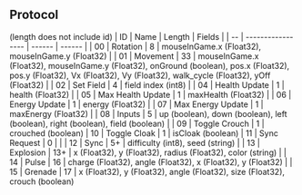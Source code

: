 ## Protocol
(length does not include id)
| ID |       Name        | Length | Fields |
| -- | ----------------- | ------ | ------ |
| 00 | Rotation          | 8      | mouseInGame.x (Float32), mouseInGame.y (Float32) |
| 01 | Movement          | 33     | mouseInGame.x (Float32), mouseInGame.y (Float32), onGround (boolean), pos.x (Float32), pos.y (Float32), Vx (Float32), Vy (Float32), walk_cycle (Float32), yOff (Float32) |
| 02 | Set Field         | 4     | field index (int8) |
| 04 | Health Update     | 1      | health (Float32) |
| 05 | Max Health Update | 1      | maxHealth (Float32) |
| 06 | Energy Update     | 1      | energy (Float32) |
| 07 | Max Energy Update | 1      | maxEnergy (Float32) |
| 08 | Inputs            | 5      | up (boolean), down (boolean), left (boolean), right (boolean), field (boolean) |
| 09 | Toggle Crouch     | 1      | crouched (boolean)
| 10 | Toggle Cloak      | 1      | isCloak (boolean)
| 11 | Sync Request      | 0      | |
| 12 | Sync              | 5+     | difficulty (int8), seed (string) |
| 13 | Explosion         | 13+    | x (Float32), y (Float32), radius (Float32), color (string) |
| 14 | Pulse             | 16     | charge (Float32), angle (Float32), x (Float32), y (Float32) |
| 15 | Grenade           | 17     | x (Float32), y (Float32), angle (Float32), size (Float32), crouch (boolean)